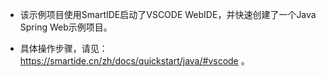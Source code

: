 - 该示例项目使用SmartIDE启动了VSCODE WebIDE，并快速创建了一个Java Spring Web示例项目。

- 具体操作步骤，请见：https://smartide.cn/zh/docs/quickstart/java/#vscode 。
